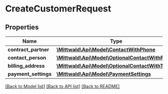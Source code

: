 # CreateCustomerRequest

## Properties
Name | Type | Description | Notes
------------ | ------------- | ------------- | -------------
**contract_partner** | [**\Mittwald\Api\Model\ContactWithPhone**](ContactWithPhone.md) |  | 
**contact_person** | [**\Mittwald\Api\Model\OptionalContactWithPhone**](OptionalContactWithPhone.md) |  | [optional] 
**billing_address** | [**\Mittwald\Api\Model\OptionalContactWithTaxID**](OptionalContactWithTaxID.md) |  | [optional] 
**payment_settings** | [**\Mittwald\Api\Model\PaymentSettings**](PaymentSettings.md) |  | [optional] 

[[Back to Model list]](../../README.md#documentation-for-models) [[Back to API list]](../../README.md#documentation-for-api-endpoints) [[Back to README]](../../README.md)

